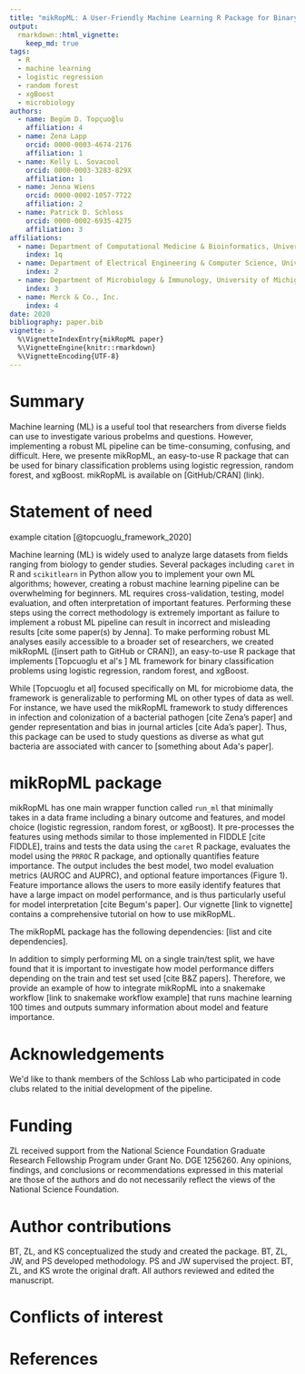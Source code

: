 ```yaml
---
title: "mikRopML: A User-Friendly Machine Learning R Package for Binary Classification Problems"
output: 
  rmarkdown::html_vignette:
    keep_md: true
tags:
  - R
  - machine learning
  - logistic regression
  - random forest
  - xgBoost
  - microbiology
authors:
  - name: Begüm D. Topçuoğlu
    affiliation: 4
  - name: Zena Lapp
    orcid: 0000-0003-4674-2176
    affiliation: 1
  - name: Kelly L. Sovacool
    orcid: 0000-0003-3283-829X
    affiliation: 1
  - name: Jenna Wiens
    orcid: 0000-0002-1057-7722
    affiliation: 2
  - name: Patrick D. Schloss
    orcid: 0000-0002-6935-4275
    affiliation: 3
affiliations:
  - name: Department of Computational Medicine & Bioinformatics, University of Michigan
    index: 1q
  - name: Department of Electrical Engineering & Computer Science, University of Michigan
    index: 2
  - name: Department of Microbiology & Immunology, University of Michigan
    index: 3
  - name: Merck & Co., Inc.
    index: 4
date: 2020
bibliography: paper.bib
vignette: >
  %\VignetteIndexEntry{mikRopML paper}
  %\VignetteEngine{knitr::rmarkdown}
  %\VignetteEncoding{UTF-8}
---
```






# Summary
Machine learning (ML) is a useful tool that researchers from diverse fields can use to investigate various probelms and questions. However, implementing a robust ML pipeline can be time-consuming, confusing, and difficult. Here, we presente mikRopML, an easy-to-use R package that can be used for binary classification problems using logistic regression, random forest, and xgBoost. mikRopML is available on [GitHub/CRAN] (link). 

# Statement of need

example citation [@topcuoglu_framework_2020]

Machine learning (ML) is widely used to analyze large datasets from fields ranging from biology to gender studies. Several packages including `caret` in R and `scikitlearn` in Python allow you to implement your own ML algorithms; however, creating a robust machine learning pipeline can be overwhelming for beginners. ML requires cross-validation, testing, model evaluation, and often interpretation of important features. Performing these steps using the correct methodology is extremely important as failure to implement a robust ML pipeline can result in incorrect and misleading results [cite some paper(s) by Jenna]. To make performing robust ML analyses easily accessible to a broader set of researchers, we created mikRopML ([insert path to GitHub or CRAN]), an easy-to-use R package that implements [Topcuoglu et al's ] ML framework for binary classification problems using logistic regression, random forest, and xgBoost. 

While [Topcuoglu et al] focused specifically on ML for microbiome data, the framework is generalizable to performing ML on other types of data as well. For instance, we have used the mikRopML framework to study differences in infection and colonization of a bacterial pathogen [cite Zena’s paper] and gender representation and bias in journal articles [cite Ada’s paper]. Thus, this package can be used to study questions as diverse as what gut bacteria are associated with cancer to [something about Ada's paper].

# mikRopML package

mikRopML has one main wrapper function called `run_ml` that minimally takes in a data frame including a binary outcome and features, and model choice (logistic regression, random forest, or xgBoost). It pre-processes the features using methods similar to those implemented in FIDDLE [cite FIDDLE], trains and tests the data using the `caret` R package, evaluates the model using the `PRROC` R package, and optionally quantifies feature importance. The output includes the best model, two model evaluation metrics (AUROC and AUPRC), and optional feature importances (Figure 1). Feature importance allows the users to more easily identify features that have a large impact on model performance, and is thus particularly useful for model interpretation [cite Begum's paper]. Our vignette [link to vignette] contains a comprehensive tutorial on how to use mikRopML.

<!-- ![Figure 1. MikRopML pipeline](./mikRopML-pipeline.pdf){width=100%} -->



The mikRopML package has the following dependencies: [list and cite dependencies]. 

In addition to simply performing ML on a single train/test split, we have found that it is important to investigate how model performance differs depending on the train and test set used [cite B&Z papers]. Therefore, we provide an example of how to integrate mikRopML into a snakemake workflow [link to snakemake workflow example] that runs machine learning 100 times and outputs summary information about model and feature importance.

# Acknowledgements
We'd like to thank members of the Schloss Lab who participated in code clubs related to the initial development of the pipeline. 
# Funding
<!--TODO Kelly and others add funding -->
ZL received support from the National Science Foundation Graduate Research Fellowship Program under Grant No. DGE 1256260. Any opinions, findings, and conclusions or recommendations expressed in this material are those of the authors and do not necessarily reflect the views of the National Science Foundation.

# Author contributions
BT, ZL, and KS conceptualized the study and created the package. BT, ZL, JW, and PS developed methodology. PS and JW supervised the project. BT, ZL, and KS wrote the original draft. All authors reviewed and edited the manuscript.

# Conflicts of interest
<!--TODO Add conflicts of interest here -->

# References

